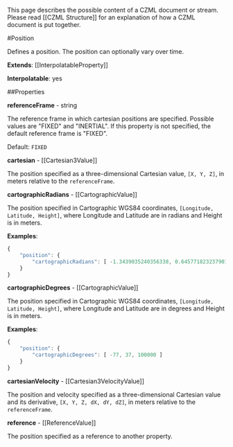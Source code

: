 This page describes the possible content of a CZML document or stream.  Please read [[CZML Structure]] for an explanation of how a CZML document is put together.

#Position

Defines a position.  The position can optionally vary over time.

**Extends**: [[InterpolatableProperty]]

**Interpolatable**: yes

##Properties

**referenceFrame** - string

The reference frame in which cartesian positions are specified. Possible values are "FIXED" and "INERTIAL". If this property is not specified, the default reference frame is "FIXED".

Default: `FIXED`


**cartesian** - [[Cartesian3Value]]

The position specified as a three-dimensional Cartesian value, `[X, Y, Z]`, in meters relative to the `referenceFrame`.


**cartographicRadians** - [[CartographicValue]]

The position specified in Cartographic WGS84 coordinates, `[Longitude, Latitude, Height]`, where Longitude and Latitude are in radians and Height is in meters.

**Examples**:

```javascript
{
    "position": {
        "cartographicRadians": [ -1.3439035240356338, 0.6457718232379019, 100000 ]
    }
}
```


**cartographicDegrees** - [[CartographicValue]]

The position specified in Cartographic WGS84 coordinates, `[Longitude, Latitude, Height]`, where Longitude and Latitude are in degrees and Height is in meters.

**Examples**:

```javascript
{
    "position": {
        "cartographicDegrees": [ -77, 37, 100000 ]
    }
}
```


**cartesianVelocity** - [[Cartesian3VelocityValue]]

The position and velocity specified as a three-dimensional Cartesian value and its derivative, `[X, Y, Z, dX, dY, dZ]`, in meters relative to the `referenceFrame`.


**reference** - [[ReferenceValue]]

The position specified as a reference to another property.


